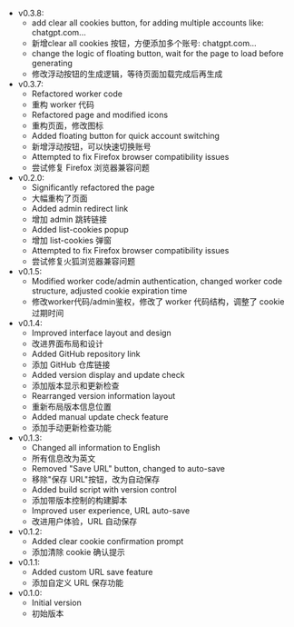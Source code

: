 - v0.3.8:
  - add clear all cookies button, for adding multiple accounts like: chatgpt.com...
  - 新增clear all cookies 按钮，方便添加多个账号: chatgpt.com...
  - change the logic of floating button, wait for the page to load before generating
  - 修改浮动按钮的生成逻辑，等待页面加载完成后再生成
- v0.3.7:
  - Refactored worker code
  - 重构 worker 代码
  - Refactored page and modified icons
  - 重构页面，修改图标
  - Added floating button for quick account switching
  - 新增浮动按钮，可以快速切换账号
  - Attempted to fix Firefox browser compatibility issues
  - 尝试修复 Firefox 浏览器兼容问题
- v0.2.0: 
  - Significantly refactored the page
  - 大幅重构了页面
  - Added admin redirect link
  - 增加 admin 跳转链接
  - Added list-cookies popup
  - 增加 list-cookies 弹窗
  - Attempted to fix Firefox browser compatibility issues
  - 尝试修复火狐浏览器兼容问题
- v0.1.5: 
  - Modified worker code/admin authentication, changed worker code structure, adjusted cookie expiration time
  - 修改worker代码/admin鉴权，修改了 worker 代码结构，调整了 cookie 过期时间
- v0.1.4: 
  - Improved interface layout and design
  - 改进界面布局和设计
  - Added GitHub repository link
  - 添加 GitHub 仓库链接
  - Added version display and update check
  - 添加版本显示和更新检查
  - Rearranged version information layout
  - 重新布局版本信息位置
  - Added manual update check feature
  - 添加手动更新检查功能
- v0.1.3: 
  - Changed all information to English
  - 所有信息改为英文
  - Removed "Save URL" button, changed to auto-save
  - 移除"保存 URL"按钮，改为自动保存
  - Added build script with version control
  - 添加带版本控制的构建脚本
  - Improved user experience, URL auto-save
  - 改进用户体验，URL 自动保存
- v0.1.2: 
  - Added clear cookie confirmation prompt
  - 添加清除 cookie 确认提示
- v0.1.1: 
  - Added custom URL save feature
  - 添加自定义 URL 保存功能
- v0.1.0: 
  - Initial version
  - 初始版本

